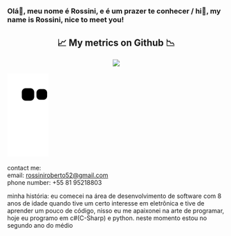 ### Olá👋, meu nome é Rossini, e é um prazer te conhecer / hi👋, my name is Rossini, nice to meet you!

<h2 align="center"> 📈 My metrics on Github 📉 </h2>
<p align="center">
  <a href="https://github.com/rossiniroberto52">
    <img src="https://github-readme-stats.vercel.app/api/top-langs/?username=rossiniroberto52&theme=dracula&card_width=500&langs_count=10&custom_title=rossiniroberto52" />
  </a>
</p>

![snake gif](https://github.com/rossiniroberto52/rossiniroberto52/blob/output/github-contribution-grid-snake.svg)

contact me:<br/>
email: rossiniroberto52@gmail.com<br/>
phone number: +55 81 95218803<br/>

minha história:
eu comecei na área de desenvolvimento de software com 8 anos de idade quando tive um certo interesse em eletrônica e tive de aprender um pouco de código, nisso eu me apaixonei na arte de programar, hoje eu programo em c#(C-Sharp) e python. neste momento estou no segundo ano do médio

